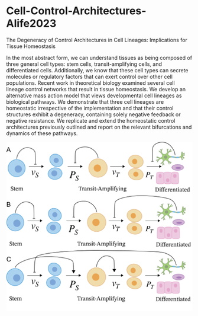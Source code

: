 # Cell-Control-Architectures-Alife2023
The Degeneracy of Control Architectures in Cell Lineages: Implications for Tissue Homeostasis


In the most abstract form, we can understand tissues as being composed of three general cell types: stem cells, transit-amplifying cells, and differentiated cells. Additionally, we know that these cell types can secrete molecules or regulatory factors that can exert control over other cell populations. Recent work in theoretical biology examined several cell lineage control networks that result in tissue homeostasis. We develop an alternative mass action model that views developmental cell lineages as biological pathways. We demonstrate that three cell lineages are homeostatic irrespective of the implementation and that their control structures exhibit a degeneracy, containing solely negative feedback or negative resistance. We replicate and extend the homeostatic control architectures previously outlined and report on the relevant bifurcations and dynamics of these pathways. 


![](diagthreestage.png)


